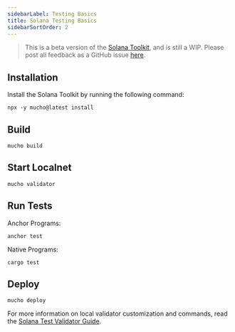 ```yaml
---
sidebarLabel: Testing Basics
title: Solana Testing Basics
sidebarSortOrder: 2
---
```


> This is a beta version of the [Solana Toolkit](/docs/toolkit/index.md), and is
> still a WIP. Please post all feedback as a GitHub issue
> [here](https://github.com/solana-foundation/developer-content/issues/new?title=%5Btoolkit%5D%20).

## Installation

Install the Solana Toolkit by running the following command:

```shell
npx -y mucho@latest install
```

## Build

```shell
mucho build
```

## Start Localnet

```shell
mucho validator
```

## Run Tests

Anchor Programs:

```shell
anchor test
```

Native Programs:

```shell
cargo test
```

## Deploy

```shell
mucho deploy
```

For more information on local validator customization and commands, read the
[Solana Test Validator Guide](/content/guides/getstarted/solana-test-validator.md).

